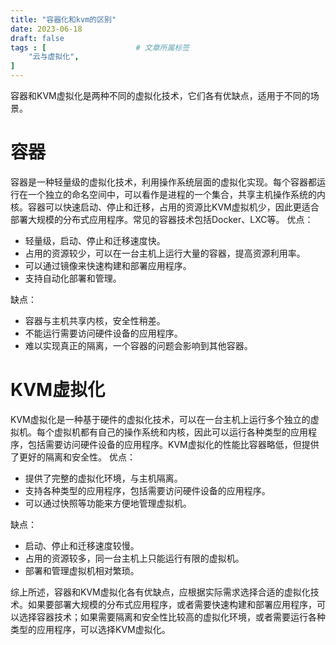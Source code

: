 ```yaml
---
title: "容器化和kvm的区别"
date: 2023-06-18
draft: false
tags : [                    # 文章所属标签
    "云与虚拟化", 
]
---
```



容器和KVM虚拟化是两种不同的虚拟化技术，它们各有优缺点，适用于不同的场景。

# 容器

容器是一种轻量级的虚拟化技术，利用操作系统层面的虚拟化实现。每个容器都运行在一个独立的命名空间中，可以看作是进程的一个集合，共享主机操作系统的内核。容器可以快速启动、停止和迁移，占用的资源比KVM虚拟机少，因此更适合部署大规模的分布式应用程序。常见的容器技术包括Docker、LXC等。
优点：

- 轻量级，启动、停止和迁移速度快。 
- 占用的资源较少，可以在一台主机上运行大量的容器，提高资源利用率。 
- 可以通过镜像来快速构建和部署应用程序。 
- 支持自动化部署和管理。

缺点：

- 容器与主机共享内核，安全性稍差。 
- 不能运行需要访问硬件设备的应用程序。 
- 难以实现真正的隔离，一个容器的问题会影响到其他容器。

# KVM虚拟化

KVM虚拟化是一种基于硬件的虚拟化技术，可以在一台主机上运行多个独立的虚拟机。每个虚拟机都有自己的操作系统和内核，因此可以运行各种类型的应用程序，包括需要访问硬件设备的应用程序。KVM虚拟化的性能比容器略低，但提供了更好的隔离和安全性。
优点：

- 提供了完整的虚拟化环境，与主机隔离。 
- 支持各种类型的应用程序，包括需要访问硬件设备的应用程序。 
- 可以通过快照等功能来方便地管理虚拟机。

缺点：

- 启动、停止和迁移速度较慢。 
- 占用的资源较多，同一台主机上只能运行有限的虚拟机。 
- 部署和管理虚拟机相对繁琐。

综上所述，容器和KVM虚拟化各有优缺点，应根据实际需求选择合适的虚拟化技术。如果要部署大规模的分布式应用程序，或者需要快速构建和部署应用程序，可以选择容器技术；如果需要隔离和安全性比较高的虚拟化环境，或者需要运行各种类型的应用程序，可以选择KVM虚拟化。